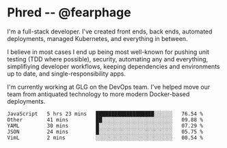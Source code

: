 # Phred -- @fearphage

I'm a full-stack developer. I've created front ends, back ends, automated deployments, managed
Kubernetes, and everything in between.

I believe in most cases I end up being most well-known for pushing unit testing (TDD where possible),
security, automating any and everything, simplifiying developer workflows, keeping dependencies and
environments up to date, and single-responsibility apps.

I'm currently working at GLG on the DevOps team. I've helped move our team from antiquated
technology to more modern Docker-based deployments.

<!--START_SECTION:waka-->
```text
JavaScript   5 hrs 23 mins   ███████████████████░░░░░░   76.54 % 
Other        41 mins         ██░░░░░░░░░░░░░░░░░░░░░░░   09.88 % 
YAML         30 mins         █░░░░░░░░░░░░░░░░░░░░░░░░   07.29 % 
JSON         24 mins         █░░░░░░░░░░░░░░░░░░░░░░░░   05.75 % 
VimL         2 mins          ░░░░░░░░░░░░░░░░░░░░░░░░░   00.54 %
```
<!--END_SECTION:waka-->
